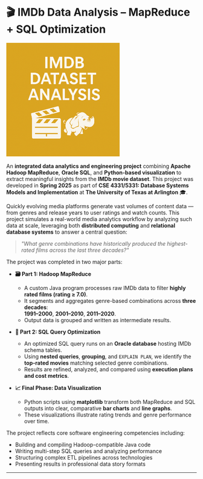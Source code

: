 # 🎬 IMDb Data Analysis – MapReduce + SQL Optimization
 <img src="readme-logo-image.png" alt="IMDb Project Banner" width="300"/>

An **integrated data analytics and engineering project** combining **Apache Hadoop MapReduce**, **Oracle SQL**, and **Python-based visualization** to extract meaningful insights from the **IMDb movie dataset**. This project was developed in **Spring 2025** as part of **CSE 4331/5331: Database Systems Models and Implementation** at **The University of Texas at Arlington** 🎓.

Quickly evolving media platforms generate vast volumes of content data — from genres and release years to user ratings and watch counts. This project simulates a real-world media analytics workflow by analyzing such data at scale, leveraging both **distributed computing** and **relational database systems** to answer a central question:

> _"What genre combinations have historically produced the highest-rated films across the last three decades?"_

The project was completed in two major parts:

- **🗃️ Part 1: Hadoop MapReduce**
  - A custom Java program processes raw IMDb data to filter **highly rated films (rating ≥ 7.0)**.
  - It segments and aggregates genre-based combinations across **three decades**:  
    **1991–2000**, **2001–2010**, **2011–2020**.
  - Output data is grouped and written as intermediate results.

- **🧠 Part 2: SQL Query Optimization**
  - An optimized SQL query runs on an **Oracle database** hosting IMDb schema tables.
  - Using **nested queries**, **grouping**, and `EXPLAIN PLAN`, we identify the **top-rated movies** matching selected genre combinations.
  - Results are refined, analyzed, and compared using **execution plans and cost metrics**.

- **📈 Final Phase: Data Visualization**
  - Python scripts using **matplotlib** transform both MapReduce and SQL outputs into clear, comparative **bar charts** and **line graphs**.
  - These visualizations illustrate rating trends and genre performance over time.

The project reflects core software engineering competencies including:
- Building and compiling Hadoop-compatible Java code
- Writing multi-step SQL queries and analyzing performance
- Structuring complex ETL pipelines across technologies
- Presenting results in professional data story formats

---

